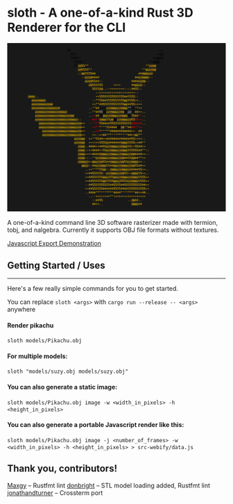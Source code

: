 # sloth - A one-of-a-kind Rust 3D Renderer for the CLI
![pikachu](models/demo/pikachu.gif)
  
A one-of-a-kind command line 3D software rasterizer made with termion, tobj, and nalgebra. Currently it 
supports OBJ file formats without textures.

[Javascript Export Demonstration](http://ecumene.xyz/sloth-demo)

## Getting Started / Uses
---
Here's a few really simple commands for you to get started.

You can replace `sloth <args>` with `cargo run --release -- <args>` anywhere

#### Render pikachu
```
sloth models/Pikachu.obj
```
#### For multiple models:   
```
sloth "models/suzy.obj models/suzy.obj"
```
#### You can also generate a static image:
```
sloth models/Pikachu.obj image -w <width_in_pixels> -h <height_in_pixels>
```
#### You can also generate a portable Javascript render like this:
```
sloth models/Pikachu.obj image -j <number_of_frames> -w <width_in_pixels> -h <height_in_pixels> > src-webify/data.js
```

Thank you, contributors!
---
[Maxgy](https://github.com/Maxgy) – Rustfmt lint
[donbright](https://github.com/donbright) – STL model loading added, Rustfmt lint
[jonathandturner](https://github.com/jonathandturner) – Crossterm port